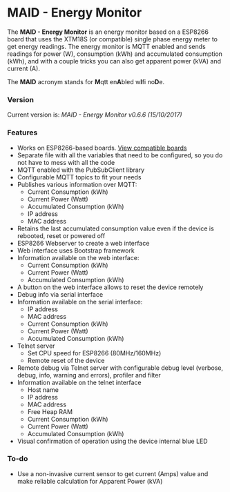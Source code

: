 # MAID - Energy Monitor

The **MAID - Energy Monitor** is an energy monitor based on a ESP8266 board that uses the XTM18S (or compatible) single phase energy meter to get energy readings. The energy monitor is MQTT enabled and sends readings for power (W), consumption (kWh) and accumulated consumption (kWh), and with a couple tricks you can also get apparent power (kVA) and current (A).

The **MAID** acronym stands for **M**qtt en**A**bled w**I**fi no**D**e.

### Version
Current version is: _MAID - Energy Monitor v0.6.6 (15/10/2017)_

### Features
+ Works on ESP8266-based boards. [View compatible boards](https://github.com/jorgeassuncao/MAID-EM/#)
+ Separate file with all the variables that need to be configured, so you do not have to mess with all the code
+ MQTT enabled with the PubSubClient library
+ Configurable MQTT topics to fit your needs
+ Publishes various information over MQTT:
  + Current Consumption (kWh)
  + Current Power (Watt)
  + Accumulated Consumption (kWh)
  + IP address
  + MAC address
+ Retains the last accumulated consumption value even if the device is rebooted, reset or powered off
+ ESP8266 Webserver to create a web interface
+ Web interface uses Bootstrap framework
+ Information available on the web interface:
  + Current Consumption (kWh)
  + Current Power (Watt)
  + Accumulated Consumption (kWh)
+ A button on the web interface allows to reset the device remotely
+ Debug info via serial interface
+ Information available on the serial interface:
  + IP address
  + MAC address
  + Current Consumption (kWh)
  + Current Power (Watt)
  + Accumulated Consumption (kWh)
+ Telnet server
  + Set CPU speed for ESP8266 (80MHz/160MHz)
  + Remote reset of the device
+ Remote debug via Telnet server with configurable debug level (verbose, debug, info, warning and errors), profiler and filter
+ Information available on the telnet interface
  + Host name
  + IP address
  + MAC address
  + Free Heap RAM
  + Current Consumption (kWh)
  + Current Power (Watt)
  + Accumulated Consumption (kWh)
+ Visual confirmation of operation using the device internal blue LED


### To-do
+ Use a non-invasive current sensor to get current (Amps) value and make reliable calculation for Apparent Power (kVA)
